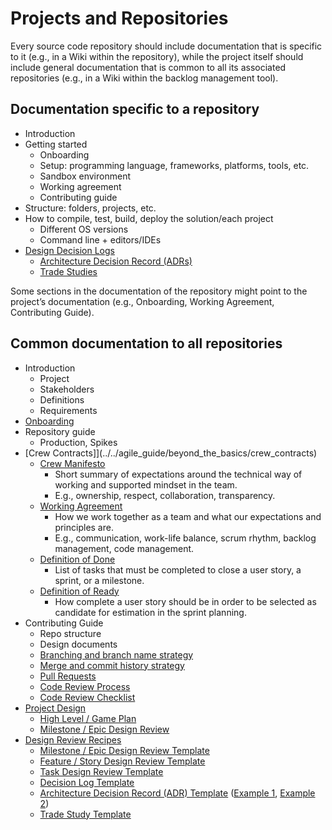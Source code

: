 # Projects and Repositories

Every source code repository should include documentation that is specific to it (e.g., in a Wiki within the repository), while the project itself should include general documentation that is common to all its associated repositories (e.g., in a Wiki within the backlog management tool).

## Documentation specific to a repository

- Introduction
- Getting started
  - Onboarding
  - Setup: programming language, frameworks, platforms, tools, etc.
  - Sandbox environment
  - Working agreement
  - Contributing guide
- Structure: folders, projects, etc.
- How to compile, test, build, deploy the solution/each project
  - Different OS versions
  - Command line + editors/IDEs
- [Design Decision Logs](../../design/design_reviews/decision_log/decision_log.md)
  - [Architecture Decision Record (ADRs)](../../design/design_reviews/decision_log/decision_log.md#architecture_decision_record_(ADR))
  - [Trade Studies](../../design/design_reviews/trade_studies/trade_studies.md)

Some sections in the documentation of the repository might point to the project’s documentation (e.g., Onboarding, Working Agreement, Contributing Guide).

## Common documentation to all repositories

- Introduction
  - Project
  - Stakeholders
  - Definitions
  - Requirements
- [Onboarding](../../developer_experience/onboarding_guide_template.md)
- Repository guide
  - Production, Spikes
- [Crew Contracts]](../../agile_guide/beyond_the_basics/crew_contracts)
  - [Crew Manifesto](../../agile_guide/beyond_the_basics/crew_contracts/crew_manifesto.md)
    - Short summary of expectations around the technical way of working and supported mindset in the team.
    - E.g., ownership, respect, collaboration, transparency.
  - [Working Agreement](../../agile_guide/beyond_the_basics/crew_contracts/working_agreement.md)
    - How we work together as a team and what our expectations and principles are.
    - E.g., communication, work-life balance, scrum rhythm, backlog management, code management.
  - [Definition of Done](../../agile_guide/beyond_the_basics/crew_contracts/definition_of_done.md)
    - List of tasks that must be completed to close a user story, a sprint, or a milestone.
  - [Definition of Ready](../../agile_guide/beyond_the_basics/crew_contracts/definition_of_ready.md)
    - How complete a user story should be in order to be selected as candidate for estimation in the sprint planning.
- Contributing Guide
  - Repo structure
  - Design documents
  - [Branching and branch name strategy](../../source_control/naming_branches.md)
  - [Merge and commit history strategy](../../source_control/merge_strategies.md)
  - [Pull Requests](./pull_requests.md)
  - [Code Review Process](../../code_reviews/code_reviews.md)
  - [Code Review Checklist](../../code_reviews/process_guidance/reviewer_guidance.md)
- [Project Design](../../design/design_reviews/design_reviews.md)
  - [High Level / Game Plan](../../design/design_reviews/recipes/high_level_design_recipe.md)
  - [Milestone / Epic Design Review](../../design/design_reviews/recipes/milestone_epic_design_review_recipe.md)
- [Design Review Recipes](../../design/design_reviews/design_reviews.md#Recipes)
  - [Milestone / Epic Design Review Template](../../design/design_reviews/recipes/milestone_epic_design_review_template.md)
  - [Feature / Story Design Review Template](../../design/design_reviews/recipes/feature_story_design_review_template.md)
  - [Task Design Review Template](../../design/design_reviews/recipes/task_design_review_template.md)
  - [Decision Log Template](../../design/design_reviews/decision_log/doc/decision_log.md)
  - [Architecture Decision Record (ADR) Template](../../design/design_reviews/decision_log/decision_log.md#architecture_decision_record_(ADR)) ([Example 1](../../design/design_reviews/decision_log/doc/adr/0001_record_architecture_decisions.md),
    [Example 2](../../design/design_reviews/decision_log/doc/adr/0002_app_level_logging.md))
  - [Trade Study Template](../../design/design_reviews/trade_studies/template.md)
